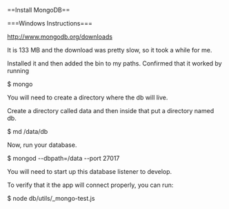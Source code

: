 ==Install MongoDB==

===Windows Instructions===

http://www.mongodb.org/downloads

It is 133 MB and the download was pretty slow, so it took a while for me.

Installed it and then added the bin to my paths.  Confirmed that it worked by running

 $ mongo

You will need to create a directory where the db will live. 

Create a directory called data and then inside that put a directory named db.

 $ md /data/db

Now, run your database.

 $ mongod --dbpath=/data --port 27017

You will need to start up this database listener to develop.

To verify that it the app will connect properly, you can run:

 $ node db/utils/_mongo-test.js